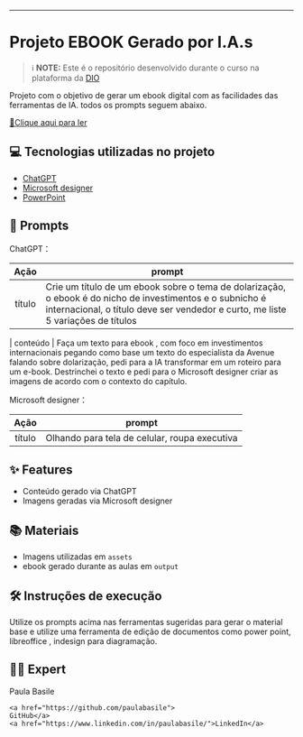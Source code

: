 

-------



# Projeto EBOOK Gerado por I.A.s


 > ℹ️ **NOTE:** Este é o repositório desenvolvido durante o curso na plataforma da [DIO](https://dio.me)

Projeto com o objetivo de gerar um ebook digital com as facilidades das ferramentas de IA. todos os prompts
seguem abaixo.

<a href="https://github.com/user-attachments/files/17985668/ebook.dolarizacao.feito.com.IA.pdf" title="View PDF now"> 📕Clique aqui para ler</a>

## 💻 Tecnologias utilizadas no projeto

- [ChatGPT](https://chat.openai.com/) 
- [Microsoft designer](https://designer.microsoft.com/)
- [PowerPoint](https://www.microsoft.com/en/microsoft-365/powerpoint)

## 🧠 Prompts


ChatGPT：

|   Ação   | prompt                                                                                                                                                                                                                                                                         |
| :------: | ------------------------------------------------------------------------------------------------------------------------------------------------------------------------------------------------------------------------------------------------------------------------------ |
|  título  | Crie um título de um ebook sobre o tema de dolarização, o ebook é do nicho de investimentos e o subnicho é internacional, o título deve ser vendedor e curto, me liste 5 variações de títulos      

| conteúdo | Faça um texto para ebook , com foco em investimentos internacionais pegando como base um texto do especialista da Avenue falando sobre dolarização, pedi para a IA transformar em um roteiro para um e-book. Destrinchei o texto e pedi para o Microsoft designer criar as imagens de acordo com o contexto do capítulo. 


Microsoft designer：

|  Ação  | prompt                                                                                 |
| :----: | -------------------------------------------------------------------------------------- |
| título | Olhando para tela de celular, roupa executiva |

## ✨ Features

- Conteúdo gerado via ChatGPT
- Imagens geradas via Microsoft designer

## 📚 Materiais

- Imagens utilizadas em `assets`
- ebook gerado durante as aulas em `output`

## 🛠️ Instruções de execução

Utilize os prompts acima nas ferramentas sugeridas para gerar o material base e utilize uma ferramenta de edição de documentos como power point, libreoffice , indesign para diagramação.

## 👨‍💻 Expert

Paula Basile<br>
  
    <a href="https://github.com/paulabasile">
    GitHub</a>
    <a href="https://www.linkedin.com/in/paulabasile/">LinkedIn</a>





